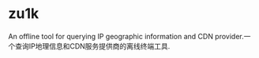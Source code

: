 # zu1k
An offline tool for querying IP geographic information and CDN provider.一个查询IP地理信息和CDN服务提供商的离线终端工具.
